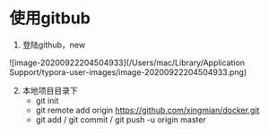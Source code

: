 # 使用gitbub

1. 登陆github，new

![image-20200922204504933](/Users/mac/Library/Application Support/typora-user-images/image-20200922204504933.png)

2. 本地项目目录下
    - git init
    - git remote add origin https://github.com/xingmian/docker.git
    - git add / git commit / git push -u origin master
